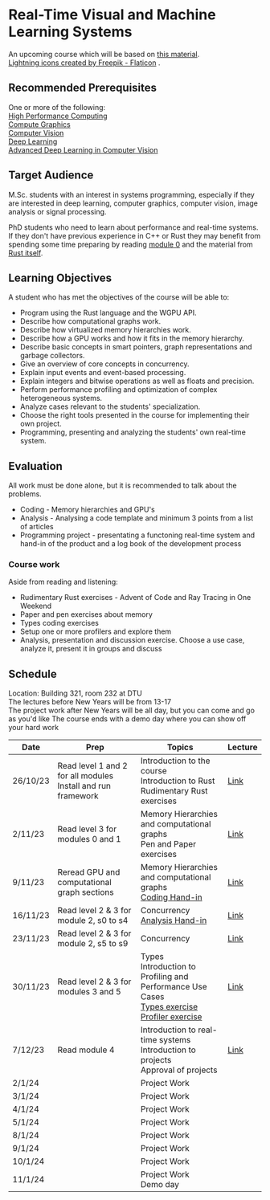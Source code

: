 # Real-Time Visual and Machine Learning Systems

An upcoming course which will be based on [this material](https://absorensen.github.io/the-guide/).  
<a href="https://www.flaticon.com/free-icons/lightning" title="lightning icons">Lightning icons created by Freepik - Flaticon</a>
.

## Recommended Prerequisites
One or more of the following:  
[High Performance Computing](https://kurser.dtu.dk/course/2023-2024/02614)  
[Compute Graphics](https://kurser.dtu.dk/course/02561)  
[Computer Vision](https://kurser.dtu.dk/course/2023-2024/02504)  
[Deep Learning](https://kurser.dtu.dk/course/02456)  
[Advanced Deep Learning in Computer Vision](https://kurser.dtu.dk/course/2023-2024/02501)  

## Target Audience

M.Sc. students with an interest in systems programming, especially if they are
interested in deep learning, computer graphics, computer vision, image analysis or signal processing.

PhD students who need to learn about performance and real-time systems. If they don't have previous
experience in C++ or Rust they may benefit from spending some time preparing by reading
[module 0](https://absorensen.github.io/the-guide/m0_introduction/) and the material
from [Rust itself](https://www.rust-lang.org/learn).

## Learning Objectives

A student who has met the objectives of the course will be able to:

* Program using the Rust language and the WGPU API.
* Describe how computational graphs work.
* Describe how virtualized memory hierarchies work.
* Describe how a GPU works and how it fits in the memory hierarchy.
* Describe basic concepts in smart pointers, graph representations and garbage collectors.
* Give an overview of core concepts in concurrency.
* Explain input events and event-based processing.
* Explain integers and bitwise operations as well as floats and precision.
* Perform performance profiling and optimization of complex heterogeneous systems.
* Analyze cases relevant to the students' specialization.
* Choose the right tools presented in the course for implementing their own project.
* Programming, presenting and analyzing the students' own real-time system.

## Evaluation
All work must be done alone, but it is recommended to talk about the problems.

* Coding - Memory hierarchies and GPU's
* Analysis - Analysing a code template and minimum 3 points from a list of articles
* Programming project - presentating a functoning real-time system and hand-in of the product and a log book of
the development process

### Course work
Aside from reading and listening:  

* Rudimentary Rust exercises - Advent of Code and Ray Tracing in One Weekend
* Paper and pen exercises about memory
* Types coding exercises
* Setup one or more profilers and explore them
* Analysis, presentation and discussion exercise. Choose a use case, analyze it, present it in groups and discuss

## Schedule
Location: Building 321, room 232 at DTU  
The lectures before New Years will be from 13-17  
The project work after New Years will be all day, but you can come and go as you'd like
The course ends with a demo day where you can show off your hard work  

Date      | Prep      | Topics    |Lecture
----------|-----------|-----------|-------
26/10/23  | Read level 1 and 2 for all modules <br> Install and run framework <br> | Introduction to the course <br> Introduction to Rust <br> Rudimentary Rust exercises | [Link][0]
2/11/23 | Read level 3 for modules 0 and 1 | Memory Hierarchies and computational graphs <br> Pen and Paper exercises | [Link][1]
9/11/23 | Reread GPU and computational graph sections | Memory Hierarchies and computational graphs <br> [Coding Hand-in][2] | [Link][3]
16/11/23 | Read level 2 & 3 for module 2, s0 to s4 | Concurrency <br> [Analysis Hand-in][4] | [Link][5]
23/11/23 | Read level 2 & 3 for module 2, s5 to s9 | Concurrency | [Link][8]
30/11/23 | Read level 2 & 3 for modules 3 and 5 | Types <br> Introduction to Profiling and Performance Use Cases <br> [Types exercise][6] <br> [Profiler exercise][7] | [Link][9]
7/12/23 | Read module 4 | Introduction to real-time systems <br> Introduction to projects <br> Approval of projects | [Link][10]
2/1/24 | | Project Work |
3/1/24 | | Project Work |
4/1/24 | | Project Work |
5/1/24 | | Project Work |
8/1/24 | | Project Work |
9/1/24 | | Project Work |
10/1/24 | | Project Work |
11/1/24 | | Project Work <br> Demo day |

[0]: https://github.com/absorensen/real-time-visual-and-machine-learning-systems/blob/main/lectures/autumn23/231026lecture.pdf
[1]: https://github.com/absorensen/real-time-visual-and-machine-learning-systems/blob/main/lectures/autumn23/231102lecture.pdf
[2]: https://absorensen.github.io/the-guide/m1_memory_hierarchies/s6_exercises/
[3]: https://github.com/absorensen/real-time-visual-and-machine-learning-systems/blob/main/lectures/autumn23/231109lecture.pdf
[4]: https://absorensen.github.io/the-guide/m2_concurrency/s10_exercises/
[5]: https://github.com/absorensen/real-time-visual-and-machine-learning-systems/blob/main/lectures/autumn23/231116lecture.pdf
[6]: https://absorensen.github.io/the-guide/m3_types/s7_exercises/
[7]: https://absorensen.github.io/the-guide/m4_optimization/s3_exercises/
[8]: https://github.com/absorensen/real-time-visual-and-machine-learning-systems/blob/main/lectures/autumn23/231123lecture.pdf
[9]: https://github.com/absorensen/real-time-visual-and-machine-learning-systems/blob/main/lectures/autumn23/231130lecture.pdf
[10]: https://github.com/absorensen/real-time-visual-and-machine-learning-systems/blob/main/lectures/autumn23/231207lecture.pdf
